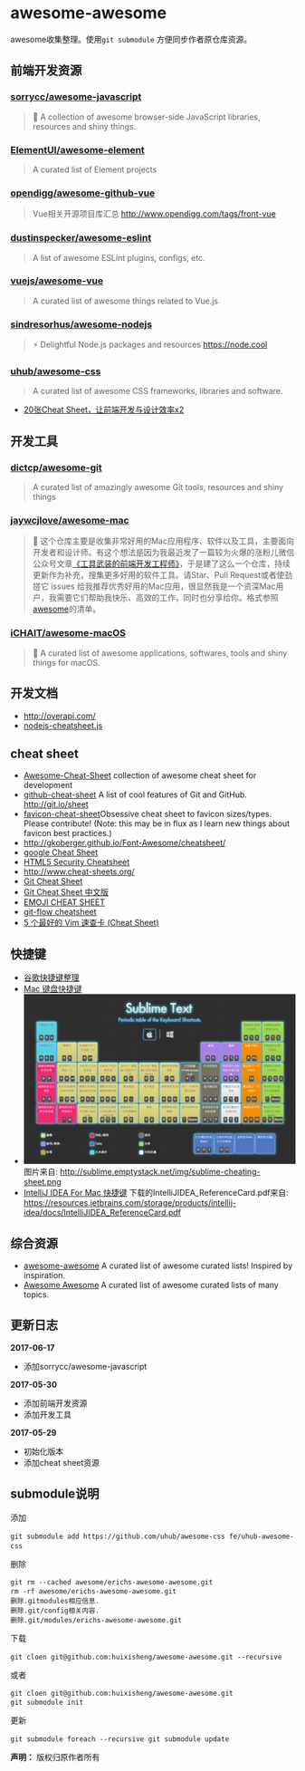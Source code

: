 # awesome-awesome #

awesome收集整理。使用`git submodule` 方便同步作者原仓库资源。

## 前端开发资源 ##

### [sorrycc/awesome-javascript](https://github.com/sorrycc/awesome-javascript)
>🐢 A collection of awesome browser-side JavaScript libraries, resources and shiny things.

### [ElementUI/awesome-element](https://github.com/ElementUI/awesome-element) ###
>A curated list of Element projects

### [opendigg/awesome-github-vue](git@github.com:opendigg/awesome-github-vue.git) ###
>Vue相关开源项目库汇总 http://www.opendigg.com/tags/front-vue

### [dustinspecker/awesome-eslint](git@github.com:dustinspecker/awesome-eslint.git)
>A list of awesome ESLint plugins, configs, etc.

### [vuejs/awesome-vue](https://github.com/vuejs/awesome-vue/)
>A curated list of awesome things related to Vue.js

### [sindresorhus/awesome-nodejs](https://github.com/sindresorhus/awesome-nodejs) ###
>⚡️ Delightful Node.js packages and resources https://node.cool

### [uhub/awesome-css](https://github.com/uhub/awesome-css) ###
>A curated list of awesome CSS frameworks, libraries and software.

- [20张Cheat Sheet，让前端开发与设计效率x2](http://www.jianshu.com/p/bf266ec5a244)

## 开发工具 ##

### [dictcp/awesome-git](https://github.com/dictcp/awesome-git)
>A curated list of amazingly awesome Git tools, resources and shiny things

### [jaywcjlove/awesome-mac](https://github.com/jaywcjlove/awesome-mac/blob/master/README-zh.md) ###
> 这个仓库主要是收集非常好用的Mac应用程序、软件以及工具，主要面向开发者和设计师。有这个想法是因为我最近发了一篇较为火爆的涨粉儿微信公众号文章[《工具武装的前端开发工程师》](https://mp.weixin.qq.com/s?__biz=MzAwNzgxMjYzMA==&mid=2649129466&idx=1&sn=e50f0049b096cf28b7cf707a4b5adb33#rd)，于是建了这么一个仓库，持续更新作为补充，搜集更多好用的软件工具。请Star、Pull Request或者使劲搓它 issues 给我推荐优秀好用的Mac应用，很显然我是一个资深Mac用户，我需要它们帮助我快乐、高效的工作，同时也分享给你。格式参照[awesome](https://github.com/sindresorhus/awesome)的清单。


### [iCHAIT/awesome-macOS](https://github.com/iCHAIT/awesome-macOS) ###
> A curated list of awesome applications, softwares, tools and shiny things for macOS.

## 开发文档 ##
- http://overapi.com/
- [nodejs-cheatsheet.js](https://gist.github.com/LeCoupa/985b82968d8285987dc3)

## cheat sheet ##
- [Awesome-Cheat-Sheet](https://github.com/yuxingxin/Awesome-Cheat-Sheet) collection of awesome cheat sheet for development
- [github-cheat-sheet](git@github.com:tiimgreen/github-cheat-sheet.git) A list of cool features of Git and GitHub. http://git.io/sheet
- [favicon-cheat-sheet](https://github.com/audreyr/favicon-cheat-sheet)Obsessive cheat sheet to favicon sizes/types. Please contribute! (Note: this may be in flux as I learn new things about favicon best practices.)
- http://gkoberger.github.io/Font-Awesome/cheatsheet/
- [google Cheat Sheet](https://www.google.co.jp/search?q=Cheat+Sheet&newwindow=1&safe=strict&sa=N&tbm=isch&imgil=h7r2Uau5OJ3jzM%253A%253BwKs-IMMGbwRTiM%253Bhttp%25253A%25252F%25252Fwww.cheat-sheets.org%25252F&source=iu&pf=m&fir=h7r2Uau5OJ3jzM%253A%252CwKs-IMMGbwRTiM%252C_&usg=__j8qm6Lswuc-XPhSLgJaKsJ6ZuYQ%3D&biw=1280&bih=726&ved=0ahUKEwiMqtKeiJPUAhXHULwKHcFSBGIQyjcIRg&ei=TAIrWYzUIceh8QXBpZGQBg#imgrc=_)
- [HTML5 Security Cheatsheet](http://html5sec.org/#html5)
- http://www.cheat-sheets.org/
- [Git Cheat Sheet](https://www.git-tower.com/blog/git-cheat-sheet/)
- [Git Cheat Sheet 中文版](https://github.com/flyhigher139/Git-Cheat-Sheet)
- [EMOJI CHEAT SHEET](https://www.webpagefx.com/tools/emoji-cheat-sheet/)
- [git-flow cheatsheet](http://danielkummer.github.io/git-flow-cheatsheet/)
- [5 个最好的 Vim 速查卡 (Cheat Sheet)](https://mp.weixin.qq.com/s/Dvq8R6cCdk2cGjkACER8Rg)

## 快捷键 ##

- [谷歌快捷键整理](https://github.com/dianjie/chromeShortcuts)
- [Mac 键盘快捷键](https://support.apple.com/zh-cn/HT201236)
- [![](shortcut/source/sublime-cheating-sheet.jpeg)](http://sublime.emptystack.net/)  图片来自: http://sublime.emptystack.net/img/sublime-cheating-sheet.png
- [IntelliJ IDEA For Mac 快捷键](http://wiki.jikexueyuan.com/project/intellij-idea-tutorial/keymap-mac-introduce.html) 下载的IntelliJIDEA_ReferenceCard.pdf来自: https://resources.jetbrains.com/storage/products/intellij-idea/docs/IntelliJIDEA_ReferenceCard.pdf


## 综合资源 ##

- [awesome-awesome](https://github.com/erichs/awesome-awesome) A curated list of awesome curated lists! Inspired by inspiration.
- [Awesome Awesome](https://github.com/emijrp/awesome-awesome) A curated list of awesome curated lists of many topics.

## 更新日志 ##

**2017-06-17**
- 添加sorrycc/awesome-javascript

**2017-05-30**
- 添加前端开发资源
- 添加开发工具

**2017-05-29**
- 初始化版本
- 添加cheat sheet资源

## submodule说明 ##

添加

`git submodule add https://github.com/uhub/awesome-css fe/uhub-awesome-css`

删除

```
git rm --cached awesome/erichs-awesome-awesome.git
rm -rf awesome/erichs-awesome-awesome.git
删除.gitmodules相应信息.
删除.git/config相关内容.
删除.git/modules/erichs-awesome-awesome.git
```

下载

`git cloen git@github.com:huixisheng/awesome-awesome.git --recursive`

或者

```
git cloen git@github.com:huixisheng/awesome-awesome.git
git submodule init
```

更新

`git submodule foreach --recursive git submodule update`


**声明：** 版权归原作者所有

